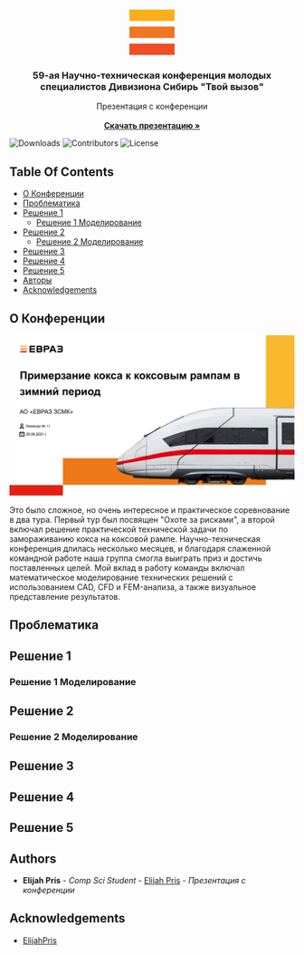 <br/>
<p align="center">
  <a href="https://github.com/Elijah-Prisyazhnyuk/Conference">
    <img src="images/EVZ.svg" alt="Logo" width="80" height="80">
  </a>

  <h3 align="center">59-ая Научно-техническая конференция молодых специалистов Дивизиона Сибирь "Твой вызов"</h3>

  <p align="center">
    Презентация с конференции
    <br/>
    <br/>
    <a href="https://github.com/Elijah-Prisyazhnyuk/conference/raw/main/preza_dlya_finala.pptx"><strong>Скачать презентацию »</strong></a>
    <br/>
  </p>
</p>

![Downloads](https://img.shields.io/github/downloads/Elijah-Prisyazhnyuk/сonference/total) ![Contributors](https://img.shields.io/github/contributors/Elijah-Prisyazhnyuk/сonference?color=dark-green) ![License](https://img.shields.io/github/license/Elijah-Prisyazhnyuk/сonference) 

## Table Of Contents

* [О Конференции](#about-the-conference)
* [Проблематика](#problema)
* [Решение 1](#solution-1)
  * [Решение 1 Моделирование](#solution-1-modeling)
* [Решение 2](#solution-2)
  * [Решение 2 Моделирование](#solution-2-modeling)
* [Решение 3](#solution-3)
* [Решение 4](#solution-4)
* [Решение 5](#solution-5)
* [Авторы](#authors)
* [Acknowledgements](#acknowledgements)

<a name="about-the-conference"></a>
## О Конференции

![Screen Shot](images/title.jpg)

Это было сложное, но очень интересное и практическое соревнование в два тура. Первый тур был посвящен "Охоте за рисками", а второй включал решение практической технической задачи по замораживанию кокса на коксовой рампе. Научно-техническая конференция длилась несколько месяцев, и благодаря слаженной командной работе наша группа смогла выиграть приз и достичь поставленных целей. Мой вклад в работу команды включал математическое моделирование технических решений с использованием CAD, CFD и FEM-анализа, а также визуальное представление результатов.

<a name="problema"></a>
## Проблематика

<a name="solution-1"></a>
## Решение 1

<a name="solution-1-modeling"></a>
### Решение 1 Моделирование

<a name="solution-2"></a>
## Решение 2

<a name="solution-2-modeling"></a>
### Решение 2 Моделирование

<a name="solution-3"></a>
## Решение 3

<a name="solution-4"></a>
## Решение 4

<a name="solution-5"></a>
## Решение 5

<a name="authors"></a>
## Authors

* **Elijah Pris** - *Comp Sci Student* - [Elijah Pris](https://github.com/ShaanCoding/) - *Презентация с конференции*

<a name="acknowledgements"></a>
## Acknowledgements

* [ElijahPris](https://github.com/ShaanCoding/)
